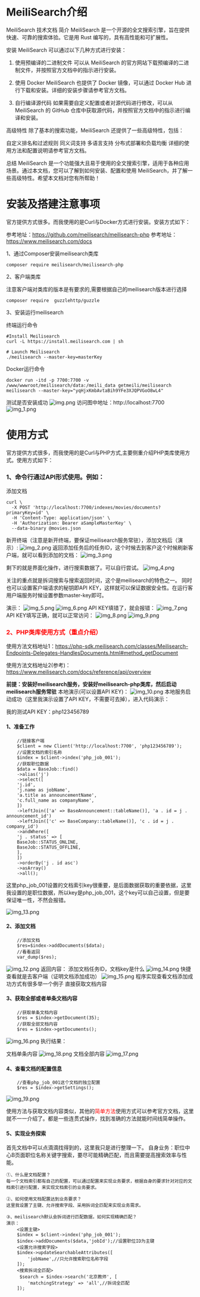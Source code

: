 # MeiliSearch介绍

MeiliSearch 技术文档 简介 MeiliSearch 是一个开源的全文搜索引擎，旨在提供快速、可靠的搜索体验。它是用 Rust 编写的，具有高性能和可扩展性。

安装 MeiliSearch 可以通过以下几种方式进行安装：

1. 使用预编译的二进制文件 可以从 MeiliSearch 的官方网站下载预编译的二进制文件，并按照官方文档中的指示进行安装。

2. 使用 Docker MeiliSearch 也提供了 Docker 镜像，可以通过 Docker Hub 进行下载和安装。详细的安装步骤请参考官方文档。

3. 自行编译源代码 如果需要自定义配置或者对源代码进行修改，可以从 MeiliSearch 的 GitHub 仓库中获取源代码，并按照官方文档中的指示进行编译和安装。

高级特性 除了基本的搜索功能，MeiliSearch 还提供了一些高级特性，包括：

自定义排名和过滤规则 同义词支持 多语言支持 分布式部署和负载均衡 详细的使用方法和配置说明请参考官方文档。

总结 MeiliSearch 是一个功能强大且易于使用的全文搜索引擎，适用于各种应用场景。通过本文档，您可以了解到如何安装、配置和使用 MeiliSearch，并了解一些高级特性。希望本文档对您有所帮助！

# 安装及搭建注意事项
官方提供方式很多。而我使用的是Curl与Docker方式进行安装。安装方式如下：

参考地址：https://github.com/meilisearch/meilisearch-php
参考地址：https://www.meilisearch.com/docs

1、通过Composer安装meilisearch类库
```
composer require meilisearch/meilisearch-php
```
2、客户端类库

注意客户端对类库的版本是有要求的,需要根据自己的meilisearch版本进行选择
 
```
composer require  guzzlehttp/guzzle
```

3、安装运行meilisearch

终端运行命令
```
#Install Meilisearch
curl -L https://install.meilisearch.com | sh

# Launch Meilisearch
./meilisearch --master-key=masterKey
```

Docker运行命令
```
docker run -itd -p 7700:7700 -v /www/wwwroot/meilisearch/data:/meili_data getmeili/meilisearch meilisearch --master-key="yqHjxKmbAvtaBih9YFe3XJQPVGoO8wL4"
```

测试是否安装成功
![img.png](img.png)
访问图中地址：http://localhost:7700
![img_1.png](img_1.png)
# 使用方式
官方提供方式很多，而我使用的是Curl与PHP方式,主要侧重介绍PHP类库使用方式。使用方式如下：

### 1、命令行通过API形式使用。例如：
添加文档
```
curl \
  -X POST 'http://localhost:7700/indexes/movies/documents?primaryKey=id' \
  -H 'Content-Type: application/json' \
  -H 'Authorization: Bearer aSampleMasterKey' \
  --data-binary @movies.json
```
新开终端（注意是新开终端，要保证meilisearch服务常驻），添加文档后（演示）:
![img_2.png](img_2.png)
返回添加任务后的任务ID，这个时候去到客户这个时候刷新客户端，就可以看到添加的文档：
![img_3.png](img_3.png)

剩下的就是界面化操作，进行搜索数据了。可以自行尝试。
![img_4.png](img_4.png)

关注的重点就是拆词搜索与搜索返回时间，这个是meilisearch的特色之一。
同时也可以设置客户端请求的秘钥即API KEY，这样就可以保证数据安全性。在运行客用户端服务时候设置参数master-key即可。

演示：
![img_5.png](img_5.png)
![img_6.png](img_6.png)
API KEY填错了，就会报错：
![img_7.png](img_7.png)
API KEY填写正确，就可以正常访问：
![img_8.png](img_8.png)
![img_9.png](img_9.png)

### **<div style="color:red;">2、PHP类库使用方式（重点介绍）<div>**
使用方法文档地址1：https://php-sdk.meilisearch.com/classes/Meilisearch-Endpoints-Delegates-HandlesDocuments.html#method_getDocument

使用方法文档地址2(参考)：https://www.meilisearch.com/docs/reference/api/overview

**前提：安装好meilisearch服务，安装好meilisearch-php类库，然后启动meilisearch服务常驻**
本地演示(可以设置API KEY)：
![img_10.png](img_10.png)
本地服务启动成功（这里我演示设置了API KEY，不需要可去掉），进入代码演示：

我的测试API KEY：php123456789

#### 1、准备工作
```
    //链接客户端
    $client = new Client('http://localhost:7700', 'php123456789');
    //设置文档的索引名称
    $index = $client->index('php_job_001');
    //获取职位数据
    $data = BaseJob::find()
    ->alias('j')
    ->select([
    'j.id',
    'j.name as jobName',
    'a.title as announcementName',
    'c.full_name as companyName',
    ])
    ->leftJoin(['a' => BaseAnnouncement::tableName()], 'a . id = j . announcement_id')
    ->leftJoin(['c' => BaseCompany::tableName()], 'c . id = j . company_id')
    ->andWhere([
    'j . status' => [
    BaseJob::STATUS_ONLINE,
    BaseJob::STATUS_OFFLINE,
    ],
    ])
    ->orderBy('j . id asc')
    ->asArray()
    ->all();
```
这里php_job_001设置的文档索引key很重要，是后面数据获取的重要依据，这里我设置的是职位数据，所以key是php_job_001，这个key可以自己设置，但是要保证唯一性，不然会报错。

![img_13.png](img_13.png)
#### 2、添加文档
```
    //添加文档
    $res=$index->addDocuments($data);
    //看看返回
    var_dump($res);
```
![img_12.png](img_12.png)
返回内容：
添加文档任务ID，文档key是什么
![img_14.png](img_14.png)
快捷查看就是去客户端（证明文档添加成功）
![img_15.png](img_15.png)
程序实现查看文档添加成功方式有很多举一个例子
直接获取文档内容
#### 3、获取全部或者单条文档内容
```
    //获取单条文档内容
    $res = $index->getDocument(35);
    //获取全部文档内容
    $res = $index->getDocuments();
```
![img_16.png](img_16.png)
执行结果：

文档单条内容
![img_18.png](img_18.png)
文档全部内容
![img_17.png](img_17.png)

#### 4、查看文档的配置信息
```
    //查看php_job_001这个文档的独立配置
    $res = $index->getSettings();
```
![img_19.png](img_19.png)

使用方法与获取文档内容类似，其他的<span style="color:red;">简单方法</span>使用方式可以参考官方文档，这里就不一一介绍了。都是一些连贯式操作，找到准确的方法就能时间线简单操作。

#### 5、实现业务探索
首先文档中可以点滴滴找得到的，这里我只是进行整理一下。
自身业务：职位中心B页面职位名称关键字搜索，要尽可能精确匹配，而且需要提高搜索效率与性能。

    ①、什么是文档配置？
    每一个文档索引都有自己的配置，可以通过配置来实现业务要求，根据自身的要求针对对应的文档索引进行配置，来实现文档索引的业务要求。
    
    ②、如何使用文档配置达到业务要求？
    这里我设置了主键、允许搜索字段、采用拆词全匹配来实现业务需求。

    ③、meilisearch默认会拆词进行匹配数据，如何实现精确匹配？
    演示：
        <设置主键>
        $index = $client->index('php_job_001');
        $index->addDocuments($data,'jobId');//设置职位ID为主键
        <设置允许搜索字段>
        $index->updateSearchableAttributes([
            'jobName',//只允许搜索职位名称字段
        ]);
        <搜索拆词全匹配>
         $search = $index->search('北京教师', [
            'matchingStrategy' => 'all',//拆词全匹配
        ]);


    





